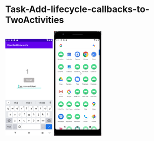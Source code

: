 # Task-Add-lifecycle-callbacks-to-TwoActivities


<img src="homework.png" width="150">


<img src="homeworkg.gif" width="150">
